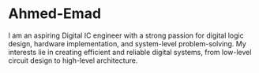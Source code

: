 # Ahmed-Emad
I am an aspiring Digital IC engineer with a strong passion for digital logic design, hardware implementation, and system-level problem-solving. My interests lie in creating efficient and reliable digital systems, from low-level circuit design to high-level architecture.

